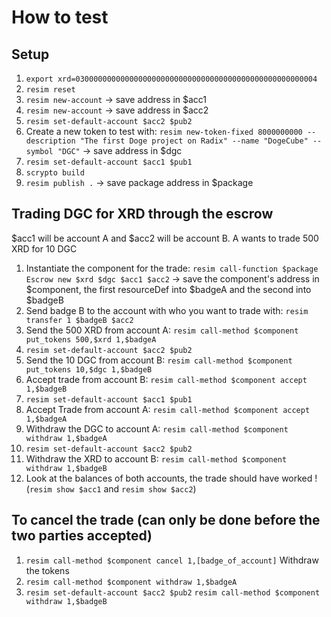 # How to test

## Setup
1. `export xrd=030000000000000000000000000000000000000000000000000004`
1. `resim reset`
1. `resim new-account` -> save address in $acc1
1. `resim new-account` -> save address in $acc2
1. `resim set-default-account $acc2 $pub2`
1. Create a new token to test with: `resim new-token-fixed 8000000000 --description "The first Doge project on Radix" --name "DogeCube" --symbol "DGC"` -> save address in $dgc
1. `resim set-default-account $acc1 $pub1` 
1. `scrypto build`
1. `resim publish .` -> save package address in $package

## Trading DGC for XRD through the escrow
$acc1 will be account A and $acc2 will be account B. A wants to trade 500 XRD for 10 DGC

1. Instantiate the component for the trade: `resim call-function $package Escrow new $xrd $dgc $acc1 $acc2` -> save the component's address in $component, the first resourceDef into $badgeA and the second into $badgeB
1. Send badge B to the account with who you want to trade with: `resim transfer 1 $badgeB $acc2`
1. Send the 500 XRD from account A: `resim call-method $component put_tokens 500,$xrd 1,$badgeA`
1. `resim set-default-account $acc2 $pub2`
1. Send the 10 DGC from account B: `resim call-method $component put_tokens 10,$dgc 1,$badgeB`
1. Accept trade from account B: `resim call-method $component accept 1,$badgeB`
1. `resim set-default-account $acc1 $pub1`
1. Accept Trade from account A: `resim call-method $component accept 1,$badgeA`
1. Withdraw the DGC to account A: `resim call-method $component withdraw 1,$badgeA`
1. `resim set-default-account $acc2 $pub2`
1. Withdraw the XRD to account B: `resim call-method $component withdraw 1,$badgeB`
1. Look at the balances of both accounts, the trade should have worked ! (`resim show $acc1` and `resim show $acc2`)

## To cancel the trade (can only be done before the two parties accepted)
1. `resim call-method $component cancel 1,[badge_of_account]`
Withdraw the tokens
1. `resim call-method $component withdraw 1,$badgeA`
1. `resim set-default-account $acc2 $pub2`
`resim call-method $component withdraw 1,$badgeB`